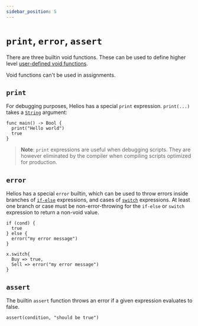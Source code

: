 ```yaml
---
sidebar_position: 5
---
```

# `print`, `error`, `assert`

There are three builtin void functions. These can be used to define higher level [user-defined void functions](./functions/void.md).

Void functions can't be used in assignments.

## `print`

For debugging purposes, Helios has a special `print` expression. `print(...)` takes a [`String`](./builtins/string.md) argument:

```helios
func main() -> Bool {
  print("Hello world")
  true
}
```

>**Note**: `print` expressions are useful when debugging scripts. They are however eliminated by the compiler when compiling scripts optimized for production.

## `error`

Helios has a special `error` builtin, which can be used to throw errors inside branches of [`if-else`](./branching.md) expressions, and cases of [`switch`](./user-defined-types/enums.md#switch) expressions. At least one branch or case must be non-error-throwing for the `if-else` or `switch` expression to return a non-void value.

```helios
if (cond) {
  true
} else {
  error("my error message")
}
```

```helios
x.switch{
  Buy => true,
  Sell => error("my error message")
}
```

## `assert`

The builtin `assert` function throws an error if a given expression evaluates to false.

```helios
assert(condition, "should be true")
```